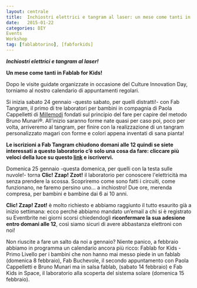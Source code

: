 ```yaml
---
layout: centrale
title:  Inchiostri elettrici e tangram al laser: un mese come tanti in Fablab for Kids!
date:   2015-01-22
categories: DIY
Events
Workshop
tag: [fablabtorino], [fabforkids]
---
```

***Inchiostri elettrici e tangram al laser!***

**Un mese come tanti in Fablab for Kids!**

Dopo le visite guidate organizzate in occasione del Culture Innovation Day, torniamo al nostro calendario di appuntamenti regolari.

Si inizia sabato 24 gennaio -questo sabato, per quelli distratti!- con Fab Tangram, il primo di tre laboratori per bambini in compagnia di Paola Cappelletti di [Millemodi](http://fablabtorino.org/wp-admin/post.php?post=1932&action=edit) fondati sul principio del fare per capire del metodo Bruno Munari®. All’inizio saranno forme nate quasi per caso poi, poco per volta, arriveremo al tangram, per finire con la realizzazione di un tangram personalizzato magari con forme e colori appena inventati di sana pianta!

**Le iscrizioni a Fab Tangram chiudono domani alle 12 quindi se siete interessati a questo laboratorio c’è solo una cosa da fare: cliccare più veloci della luce su questo [link](http://www.google.com/url?q=http%3A%2F%2Fwww.eventbrite.it%2Fe%2Fbiglietti-fabtangram-for-kids-14884370553&sa=D&sntz=1&usg=AFQjCNEq-h1CknMsu9kgCiS3v0Fi69_qAg) e iscrivervi.**

Domenica 25 gennaio -questa domenica, per quelli con la testa sulle nuvole!- torna **Clic! Zzap! Zzot!** il laboratorio per conoscere l'elettricità ma senza prendere la scossa. Scopriremo come sono fatti i circuiti, come funzionano, ne faremo persino uno… a inchiostro! Due ore, merenda compresa, per bambini e bambine dai 6 ai 10 anni.

**Clic! Zzap! Zzot!** è molto richiesto e abbiamo raggiunto il tutto esaurito già a inizio settimana: ecco perché abbiamo mandato un’email a chi si è registrato su Eventbrite nei giorni scorsi chiedendogli **riconfermare la sua adesione entro domani alle 12**, così siamo sicuri di avere abbastanza elettroni con noi!

Non riuscite a fare un salto da noi a gennaio? Niente panico, a febbraio abbiamo in programma un calendario ancora più ricco: Fablab for Kids - Primo Livello per i bambini che non hanno mai messo piede in un fablab (domenica 8 febbraio), Fab Buchevole, il secondo appuntamento con Paola Cappelletti e Bruno Munari ma in salsa fablab, (sabato 14 febbraio) e Fab Kids in Space, il laboratorio alla scoperta del sistema solare (domenica 15 febbraio).

